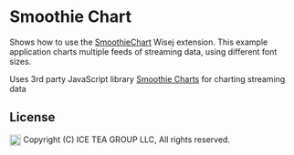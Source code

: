 Smoothie Chart
====

Shows how to use the [SmoothieChart](https://github.com/iceteagroup/wisej-extensions/tree/master/Wisej.Web.Ext.SmoothieChart) Wisej extension. This example application charts multiple feeds of streaming data, using different font sizes.

Uses 3rd party JavaScript library [Smoothie Charts](http://smoothiecharts.org/) for charting streaming data

License
-------
<img src="http://iceteagroup.com/wp-content/uploads/2017/01/Square-64x64-trasp.png" height="20" align="top"> Copyright (C) ICE TEA GROUP LLC, All rights reserved.
